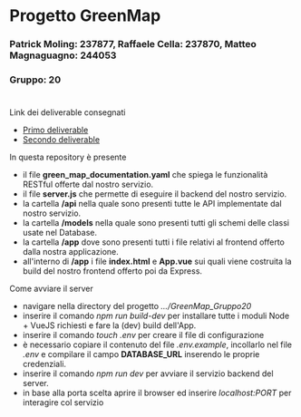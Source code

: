 # Progetto GreenMap
### Patrick Moling: 237877, Raffaele Cella: 237870, Matteo Magnaguagno: 244053
### Gruppo: 20
#

Link dei deliverable consegnati
+ [Primo deliverable](https://it.overleaf.com/read/bpnzjtwwtcwc#dd76b3)
+ [Secondo deliverable](https://www.overleaf.com/read/bvftkptnhqbt#e834a3)

In questa repository è presente
+ il file **green_map_documentation.yaml** che spiega le funzionalità RESTful offerte dal nostro servizio.
+ il file **server.js** che permette di eseguire il backend del nostro servizio.
+ la cartella **/api** nella quale sono presenti tutte le API implementate dal nostro servizio.
+ la cartella **/models** nella quale sono presenti tutti gli schemi delle classi usate nel Database.
+ la cartella **/app** dove sono presenti tutti i file relativi al frontend offerto dalla nostra applicazione.
+ all'interno di **/app** i file **index.html** e **App.vue** sui quali viene costruita la build del nostro frontend offerto poi da Express.

Come avviare il server
+ navigare nella directory del progetto *.../GreenMap_Gruppo20*
+ inserire il comando *npm run build-dev* per installare tutte i moduli Node + VueJS richiesti e fare la (dev) build dell'App.
+ inserire il comando *touch .env* per creare il file di configurazione
+ è necessario copiare il contenuto del file *.env.example*, incollarlo nel file *.env* e compilare il campo **DATABASE_URL** inserendo le proprie credenziali.
+ inserire il comando *npm run dev* per avviare il servizio backend del server.
+ in base alla porta scelta aprire il browser ed inserire *localhost:PORT* per interagire col servizio